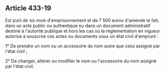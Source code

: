 Article 433-19
----
Est puni de six mois d'emprisonnement et de 7 500 euros d'amende le fait, dans
un acte public ou authentique ou dans un document administratif destiné à
l'autorité publique et hors les cas où la réglementation en vigueur autorise à
souscrire ces actes ou documents sous un état civil d'emprunt :

1° De prendre un nom ou un accessoire du nom autre que celui assigné par l'état
civil ;

2° De changer, altérer ou modifier le nom ou l'accessoire du nom assigné par
l'état civil.
